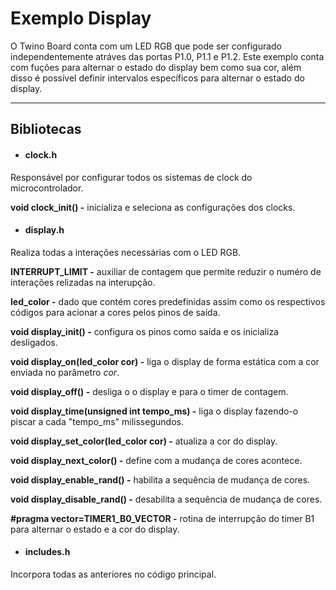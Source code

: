 # Exemplo Display

O Twino Board conta com um LED RGB que pode ser configurado independentemente atráves das portas P1.0, P1.1 e P1.2. Este exemplo conta com fuções para alternar o estado do display bem como sua cor, além disso é possível definir intervalos específicos para alternar o estado do display.

***

## Bibliotecas
- #### clock.h
Responsável por configurar todos os sistemas de clock do microcontrolador.

**void clock_init() -** inicializa e seleciona as configurações dos clocks.

- #### display.h
Realiza todas a interações necessárias com o LED RGB.

**INTERRUPT_LIMIT -** auxiliar de contagem que permite reduzir o numéro de interações relizadas na interupção. 

**led_color -** dado que contém cores predefinidas assim como os respectivos códigos para acionar a cores pelos pinos de saída. 

**void display_init() -** configura os pinos como saída e os inicializa desligados.

**void display_on(led_color cor) -** liga o display de forma estática com a cor enviada no parâmetro *cor*.

**void display_off() -** desliga o o display e para o timer de contagem.

**void display_time(unsigned int tempo_ms) -** liga o display fazendo-o piscar a cada "tempo_ms" milissegundos.

**void display_set_color(led_color cor) -** atualiza a cor do display.

**void display_next_color() -** define com a mudança de cores acontece.

**void display_enable_rand() -** habilita a sequência de mudança de cores.

**void display_disable_rand() -** desabilita a sequência de mudança de cores.

**#pragma vector=TIMER1_B0_VECTOR -** rotina de interrupção do timer B1 para alternar o estado e a cor do display.

- #### includes.h
Incorpora todas as anteriores no código principal.